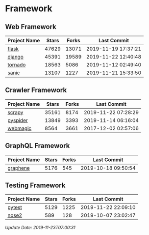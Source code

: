 # Framework

## Web Framework

| Project Name | Stars | Forks | Last Commit |
| ------------ | ----- | ----- | ----------- |
| [flask](https://github.com/pallets/flask) | 47629 | 13071 | 2019-11-19 17:37:21 |
| [django](https://github.com/django/django) | 45391 | 19589 | 2019-11-22 12:40:48 |
| [tornado](https://github.com/tornadoweb/tornado) | 18563 | 5086 | 2019-11-12 02:49:40 |
| [sanic](https://github.com/huge-success/sanic) | 13107 | 1227 | 2019-11-21 15:33:50 |

## Crawler Framework

| Project Name | Stars | Forks | Last Commit |
| ------------ | ----- | ----- | ----------- |
| [scrapy](https://github.com/scrapy/scrapy) | 35161 | 8174 | 2019-11-22 07:28:29 |
| [pyspider](https://github.com/binux/pyspider) | 13849 | 3393 | 2019-11-14 06:16:04 |
| [webmagic](https://github.com/code4craft/webmagic) | 8564 | 3661 | 2017-12-02 02:57:06 |

## GraphQL Framework

| Project Name | Stars | Forks | Last Commit |
| ------------ | ----- | ----- | ----------- |
| [graphene](https://github.com/graphql-python/graphene) | 5176 | 545 | 2019-10-18 09:50:54 |

## Testing Framework

| Project Name | Stars | Forks | Last Commit |
| ------------ | ----- | ----- | ----------- |
| [pytest](https://github.com/pytest-dev/pytest) | 5129 | 1225 | 2019-11-22 22:09:10 |
| [nose2](https://github.com/nose-devs/nose2) | 589 | 128 | 2019-10-07 23:02:47 |

*Update Date: 2019-11-23T07:00:31*